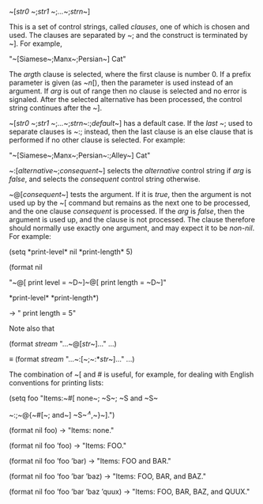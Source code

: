  



&#126;[*str0* &#126;;*str1* &#126;;*...*&#126;;*strn*&#126;] 



This is a set of control strings, called *clauses*, one of which is chosen and used. The clauses are separated by &#126;; and the construct is terminated by &#126;]. For example, 



"&#126;[Siamese&#126;;Manx&#126;;Persian&#126;] Cat" 



The *arg*th clause is selected, where the first clause is number 0. If a prefix parameter is given (as &#126;*n*[), then the parameter is used instead of an argument. If *arg* is out of range then no clause is selected and no error is signaled. After the selected alternative has been processed, the control string continues after the &#126;]. 



&#126;[*str0* &#126;;*str1* &#126;;*...*&#126;;*strn*&#126;:;*default*&#126;] has a default case. If the *last* &#126;; used to separate clauses is &#126;:; instead, then the last clause is an else clause that is performed if no other clause is selected. For example: 



"&#126;[Siamese&#126;;Manx&#126;;Persian&#126;:;Alley&#126;] Cat" 



&#126;:[*alternative*&#126;;*consequent*&#126;] selects the *alternative* control string if *arg* is *false*, and selects the *consequent* control string otherwise. 



&#126;@[*consequent*&#126;] tests the argument. If it is *true*, then the argument is not used up by the &#126;[ command but remains as the next one to be processed, and the one clause *consequent* is processed. If the *arg* is *false*, then the argument is used up, and the clause is not processed. The clause therefore should normally use exactly one argument, and may expect it to be *non-nil*. For example: 



(setq \*print-level\* nil \*print-length\* 5) 



(format nil 



"&#126;@[ print level = &#126;D&#126;]&#126;@[ print length = &#126;D&#126;]" 



\*print-level\* \*print-length\*) 



→ " print length = 5" 



Note also that 



(format *stream* "...&#126;@[*str*&#126;]..." ...) 



*≡* (format *stream* "...&#126;:[&#126;;&#126;:\**str*&#126;]..." ...) 



The combination of &#126;[ and # is useful, for example, for dealing with English conventions for printing lists: 



(setq foo "Items:&#126;#[ none&#126;; &#126;S&#126;; &#126;S and &#126;S&#126; 



&#126;:;&#126;@\{&#126;#[&#126;; and&#126;] &#126;S&#126;<i><sup>∧</sup></i>,&#126;\}&#126;].") 







 



 



(format nil foo) → "Items: none." 



(format nil foo ’foo) → "Items: FOO." 



(format nil foo ’foo ’bar) → "Items: FOO and BAR." 



(format nil foo ’foo ’bar ’baz) → "Items: FOO, BAR, and BAZ." 



(format nil foo ’foo ’bar ’baz ’quux) → "Items: FOO, BAR, BAZ, and QUUX." 



